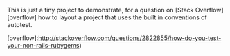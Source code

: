 This is just a tiny project to demonstrate, for a question on [Stack Overflow][overflow] 
how to layout a project that uses the built in conventions of autotest.

[overflow]:http://stackoverflow.com/questions/2822855/how-do-you-test-your-non-rails-rubygems) 
